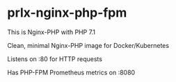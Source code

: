 # prlx-nginx-php-fpm

This is Nginx-PHP with PHP 7.1

Clean, minimal Nginx-PHP image for Docker/Kubernetes

Listens on :80 for HTTP requests

Has PHP-FPM Prometheus metrics on :8080
